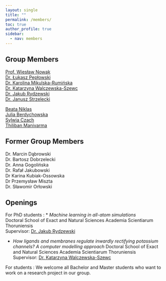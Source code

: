 ```yaml
---
layout: single
title: ""
permalink: /members/
toc: true
author_profile: true
sidebar:
  - nav: members
---
```


Group Members
--------

[Prof. Wiesław Nowak](wn)  
[Dr. Łukasz Pepłowski](lp)  
[Dr. Karolina Mikulska-Rumińska](kmr)  
[Dr. Katarzyna Walczewska-Szewc](kws)  
[Dr. Jakub Rydzewski](jr)  
[Dr. Janusz Strzelecki](js)

[Beata Niklas](bn)  
[Julia Berdychowska](jb)  
[Sylwia Czach](sc)  
[Thiliban Manivarma](tm)  

Former Group Members
--------

Dr. Marcin Dąbrowski  
Dr. Bartosz Dobrzelecki  
Dr. Anna Gogolińska  
Dr. Rafał Jakubowski  
Dr Karina Kubiak-Ossowska  
Dr Przemysław Miszta  
Dr. Sławomir Orłowski  

Openings
--------

For PhD students
:  * *Machine learning in all-atom simulations*  
    Doctoral School of Exact and Natural Sciences Academia Scientiarum Thoruniensis  
    Supervisor: [Dr. Jakub Rydzewski](/members/jr/)


   * *How ligands and membranes regulate inwardly rectifying potassium channels? A computer modelling approach*
     Doctoral School of Exact and Natural Sciences Academia Scientiarum Thoruniensis  
     Supervisor: [Dr. Katarzyna Walczewska-Szewc](/members/kws/)


For students
:     We welcome all Bachelor and Master students who want to work on a research project in our group.  


